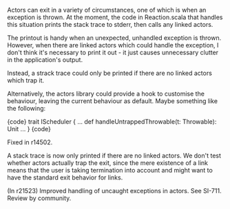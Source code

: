 Actors can exit in a variety of circumstances, one of which is when an exception is thrown. At the moment, the code in Reaction.scala that handles this situation prints the stack trace to stderr, then calls any linked actors.

The printout is handy when an unexpected, unhandled exception is thrown. However, when there are linked actors which could handle the exception, I don't think it's necessary to print it out - it just causes unnecessary clutter in the application's output.

Instead, a strack trace could only be printed if there are no linked actors which trap it.

Alternatively, the actors library could provide a hook to customise the behaviour, leaving the current behaviour as default. Maybe something like the following:

{code}
trait IScheduler {
  ...
  def handleUntrappedThrowable(t: Throwable): Unit
  ...
}
{code}



Fixed in r14502.

A stack trace is now only printed if there are no linked actors. We don't test whether actors actually trap the exit, since the mere existence of a link means that the user is taking termination into account and might want to have the standard exit behavior for links.

(In r21523) Improved handling of uncaught exceptions in actors. See SI-711. Review by community.
